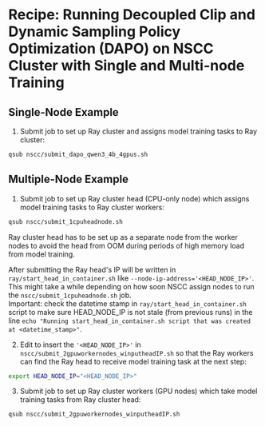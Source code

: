 # Recipe: Running Decoupled Clip and Dynamic Sampling Policy Optimization (DAPO) on NSCC Cluster with Single and Multi-node Training


## Single-Node Example

1. Submit job to set up Ray cluster and assigns model training tasks to Ray cluster:
```bash
qsub nscc/submit_dapo_qwen3_4b_4gpus.sh
```


## Multiple-Node Example

1. Submit job to set up Ray cluster head (CPU-only node) which assigns model training tasks to Ray cluster workers:

```bash
qsub nscc/submit_1cpuheadnode.sh
```

Ray cluster head has to be set up as a separate node from the worker nodes to avoid the head from OOM during periods of high memory load from model training.


After submitting the Ray head's IP will be written in `ray/start_head_in_container.sh` like `--node-ip-address='<HEAD_NODE_IP>'`. This might take a while depending on how soon NSCC assign nodes to run the `nscc/submit_1cpuheadnode.sh` job.  
Important: check the datetime stamp in `ray/start_head_in_container.sh` script to make sure HEAD_NODE_IP is not stale (from previous runs) in the line `echo "Running start_head_in_container.sh script that was created at <datetime_stamp>"`.


2. Edit to insert the `'<HEAD_NODE_IP>'` in `nscc/submit_2gpuworkernodes_winputheadIP.sh` so that the Ray workers can find the Ray head to receive model training task at the next step:

```bash
export HEAD_NODE_IP="<HEAD_NODE_IP>"
```


3. Submit job to set up Ray cluster workers (GPU nodes) which take model training tasks from Ray cluster head:

```bash
qsub nscc/submit_2gpuworkernodes_winputheadIP.sh
```




